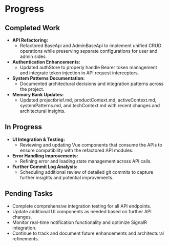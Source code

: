 # Progress

## Completed Work

-   **API Refactoring:**
    -   Refactored BaseApi and AdminBaseApi to implement unified CRUD operations while preserving separate configurations for user and admin sides.
-   **Authentication Enhancements:**
    -   Updated authStore to properly handle Bearer token management and integrate token injection in API request interceptors.
-   **System Patterns Documentation:**
    -   Documented architectural decisions and integration patterns across the project.
-   **Memory Bank Updates:**
    -   Updated projectbrief.md, productContext.md, activeContext.md, systemPatterns.md, and techContext.md with recent changes and architectural insights.

## In Progress

-   **UI Integration & Testing:**
    -   Reviewing and updating Vue components that consume the APIs to ensure compatibility with the refactored API modules.
-   **Error Handling Improvements:**
    -   Refining error and loading state management across API calls.
-   **Further Commit Log Analysis:**
    -   Scheduling additional review of detailed git commits to capture further insights and potential improvements.

## Pending Tasks

-   Complete comprehensive integration testing for all API endpoints.
-   Update additional UI components as needed based on further API changes.
-   Monitor real-time notification functionality and optimize SignalR integration.
-   Continue to track and document future enhancements and architectural refinements.
